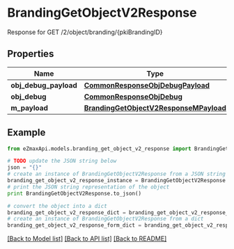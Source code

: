 # BrandingGetObjectV2Response

Response for GET /2/object/branding/{pkiBrandingID}

## Properties
Name | Type | Description | Notes
------------ | ------------- | ------------- | -------------
**obj_debug_payload** | [**CommonResponseObjDebugPayload**](CommonResponseObjDebugPayload.md) |  | 
**obj_debug** | [**CommonResponseObjDebug**](CommonResponseObjDebug.md) |  | [optional] 
**m_payload** | [**BrandingGetObjectV2ResponseMPayload**](BrandingGetObjectV2ResponseMPayload.md) |  | 

## Example

```python
from eZmaxApi.models.branding_get_object_v2_response import BrandingGetObjectV2Response

# TODO update the JSON string below
json = "{}"
# create an instance of BrandingGetObjectV2Response from a JSON string
branding_get_object_v2_response_instance = BrandingGetObjectV2Response.from_json(json)
# print the JSON string representation of the object
print BrandingGetObjectV2Response.to_json()

# convert the object into a dict
branding_get_object_v2_response_dict = branding_get_object_v2_response_instance.to_dict()
# create an instance of BrandingGetObjectV2Response from a dict
branding_get_object_v2_response_form_dict = branding_get_object_v2_response.from_dict(branding_get_object_v2_response_dict)
```
[[Back to Model list]](../README.md#documentation-for-models) [[Back to API list]](../README.md#documentation-for-api-endpoints) [[Back to README]](../README.md)


